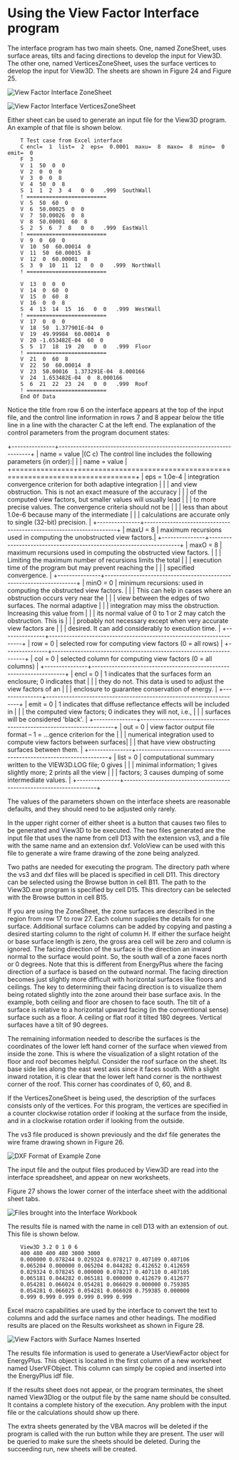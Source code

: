 # Using the View Factor Interface program

The interface program has two main sheets. One, named ZoneSheet, uses surface areas, tilts and facing directions to develop the input for View3D. The other one, named VerticesZoneSheet, uses the surface vertices to develop the input for View3D. The sheets are shown in Figure 24 and Figure 25.

![View Factor Interface ZoneSheet](media/view-factor-interface-zonesheet.png)

![View Factor Interface VerticesZoneSheet](media/view-factor-interface-verticeszonesheet.png)

Either sheet can be used to generate an input file for the View3D program. An example of that file is shown below.

~~~~~~~~~~~~~~~~~~~~
    T Test case from Excel interface
    C encl=  1  list=  2  eps=  0.0001  maxu=  8  maxo=  8  mino=  0  emit=  0
    F  3
    V  1  50  0  0
    V  2  0  0  0
    V  3  0  0  8
    V  4  50  0  8
    S  1  1  2  3  4   0  0   .999  SouthWall
    ! =========================
    V  5  50  60  0
    V  6  50.00025  0  0
    V  7  50.00026  0  8
    V  8  50.00001  60  8
    S  2  5  6  7  8   0  0   .999  EastWall
    ! =========================
    V  9  0  60  0
    V  10  50  60.00014  0
    V  11  50  60.00015  8
    V  12  0  60.00001  8
    S  3  9  10  11  12   0  0   .999  NorthWall
    ! =========================
~~~~~~~~~~~~~~~~~~~~

~~~~~~~~~~~~~~~~~~~~
    V  13  0  0  0
    V  14  0  60  0
    V  15  0  60  8
    V  16  0  0  8
    S  4  13  14  15  16   0  0   .999  WestWall
    ! =========================
    V  17  0  0  0
    V  18  50  1.377901E-04  0
    V  19  49.99984  60.00014  0
    V  20 -1.653482E-04  60  0
    S  5  17  18  19  20   0  0   .999  Floor
    ! =========================
    V  21  0  60  8
    V  22  50  60.00014  8
    V  23  50.00016  1.373291E-04  8.000166
    V  24  1.653482E-04  0  8.000166
    S  6  21  22  23  24   0  0   .999  Roof
    ! =========================
    End Of Data
~~~~~~~~~~~~~~~~~~~~

Notice the title from row 6 on the interface appears at the top of the input file, and the control line information in rows 7 and 8 appear below the title line in a line with the character C at the left end. The explanation of the control parameters from the program document states:

+---------------+--------------------------------------------------------------------+
| name = value  |(C c) The control line includes the following parameters (in order):|
|               | name = value                                                       |
+===============+====================================================================+
| eps = 1.0e-4  | integration convergence criterion for both adaptive integration    |
|               | and view obstruction. This is not an exact measure of the accuracy |
|               | of the computed view factors, but smaller values will usually lead |
|               | to more precise values. The convergence criteria should not be     |
|               | less than about 1.0e-6 because many of the intermediate            |
|               | calculations are accurate only to single (32-bit) precision.       |
+---------------+--------------------------------------------------------------------+
| maxU = 8      | maximum recursions used in computing the unobstructed view factors.|
+---------------+--------------------------------------------------------------------+
| maxO = 8      | maximum recursions used in computing the obstructed view factors.  |
|               | Limiting the maximum number of recursions limits the total         |
|               | execution time of the program but may prevent reaching the         |
|               | specified convergence.                                             |
+---------------+--------------------------------------------------------------------+
| minO = 0      | minimum recursions: used in computing the obstructed view factors. |
|               | This can help in cases where an obstruction occurs very near the   |
|               | view between the edges of two surfaces. The normal adaptive        |
|               | integration may miss the obstruction. Increasing this value from   |
|               | its normal value of 0 to 1 or 2 may catch the obstruction. This is |
|               | probably not necessary except when very accurate view factors are  |
|               | desired. It can add considerably to execution time.                |
+---------------+--------------------------------------------------------------------+
| row = 0       | selected row for computing view factors (0 = all rows)             |
+---------------+--------------------------------------------------------------------+
| col = 0       | selected column for computing view factors (0 = all columns)       |
+---------------+--------------------------------------------------------------------+
| encl = 0      | 1 indicates that the surfaces form an enclosure; 0 indicates that  |
|               | they do not. This data is used to adjust the view factors of an    |
|               | enclosure to guarantee conservation of energy.                     |
+---------------+--------------------------------------------------------------------+
| emit = 0      | 1 indicates that diffuse reflectance effects will be included in   |
|               | the computed view factors; 0 indicates they will not, i.e.,        |
|               | surfaces will be considered 'black'.                               |
+---------------+--------------------------------------------------------------------+
| out = 0       | view factor output file format – 1 = …gence criterion for the      |
|               | numerical integration used to compute view factors between surfaces|
|               | that have view obstructing surfaces between them.                  |
+---------------+--------------------------------------------------------------------+
| list = 0      | computational summary written to the VIEW3D.LOG file; 0 gives      |
|               | minimal information; 1 gives slightly more; 2 prints all the view  |
|               | factors; 3 causes dumping of some intermediate values.             |
+---------------+--------------------------------------------------------------------+

The values of the parameters shown on the interface sheets are reasonable defaults, and they should need to be adjusted only rarely.

In the upper right corner of either sheet is a button that causes two files to be generated and View3D to be executed. The two files generated are the input file that uses the name from cell D13 with the extension vs3, and a file with the same name and an extension dxf. VoloView can be used with this file to generate a wire frame drawing of the zone being analyzed.

Two paths are needed for executing the program. The directory path where the vs3 and dxf files will be placed is specified in cell D11. This directory can be selected using the Browse button in cell B11. The path to the View3D.exe program is specified by cell D15. This directory can be selected with the Browse button in cell B15.

If you are using the ZoneSheet, the zone surfaces are described in the region from row 17 to row 27. Each column supplies the details for one surface. Additional surface columns can be added by copying and pasting a desired starting column to the right of column H. If either the surface height or base surface length is zero, the gross area cell will be zero and column is ignored. The facing direction of the surface is the direction an inward normal to the surface would point. So, the south wall of a zone faces north or 0 degrees. Note that this is different from EnergyPlus where the facing direction of a surface is based on the outward normal. The facing direction becomes just slightly more difficult with horizontal surfaces like floors and ceilings. The key to determining their facing direction is to visualize them being rotated slightly into the zone around their base surface axis. In the example, both ceiling and floor are chosen to face south. The tilt of a surface is relative to a horizontal upward facing (in the conventional sense) surface such as a floor. A ceiling or flat roof it tilted 180 degrees. Vertical surfaces have a tilt of 90 degrees.

The remaining information needed to describe the surfaces is the coordinates of the lower left hand corner of the surface when viewed from inside the zone. This is where the visualization of a slight rotation of the floor and roof becomes helpful. Consider the roof surface on the sheet. Its base side lies along the east west axis since it faces south. With a slight inward rotation, it is clear that the lower left hand corner is the northwest corner of the roof. This corner has coordinates of 0, 60, and 8.

If the VerticesZoneSheet is being used, the description of the surfaces consists only of the vertices. For this program, the vertices are specified in a counter clockwise rotation order if looking at the surface from the inside, and in a clockwise rotation order if looking from the outside.

The vs3 file produced is shown previously and the dxf file generates the wire frame drawing shown in Figure 26.

![DXF Format of Example Zone](media/dxf-format-of-example-zone.png)


The input file and the output files produced by View3D are read into the interface spreadsheet, and appear on new worksheets.

Figure 27 shows the lower corner of the interface sheet with the additional sheet tabs.

![Files brought into the Interface Workbook](media/files-brought-into-the-interface-workbook.png)

The results file is named with the name in cell D13 with an extension of out. This file is shown below.

~~~~~~~~~~~~~~~~~~~~
    View3D 3.2 0 1 0 6
    400 480 400 480 3000 3000
    0.000000 0.078244 0.029324 0.078217 0.407109 0.407106
    0.065204 0.000000 0.065204 0.044282 0.412652 0.412659
    0.029324 0.078245 0.000000 0.078217 0.407110 0.407105
    0.065181 0.044282 0.065181 0.000000 0.412679 0.412677
    0.054281 0.066024 0.054281 0.066029 0.000000 0.759385
    0.054281 0.066025 0.054281 0.066028 0.759385 0.000000
    0.999 0.999 0.999 0.999 0.999 0.999
~~~~~~~~~~~~~~~~~~~~

Excel macro capabilities are used by the interface to convert the text to columns and add the surface names and other headings. The modified results are placed on the Results worksheet as shown in Figure 28.

![View Factors with Surface Names Inserted](media/view-factors-with-surface-names-inserted.png)

The results file information is used to generate a UserViewFactor object for EnergyPlus. This object is located in the first column of a new worksheet named UserVFObject. This column can simply be copied and inserted into the EnergyPlus idf file.

If the results sheet does not appear, or the program terminates, the sheet named View3Dlog or the output file by the same name should be consulted. It contains a complete history of the execution. Any problem with the input file or the calculations should show up there.

The extra sheets generated by the VBA macros will be deleted if the program is called with the run button while they are present. The user will be queried to make sure the sheets should be deleted. During the succeeding run, new sheets will be created.